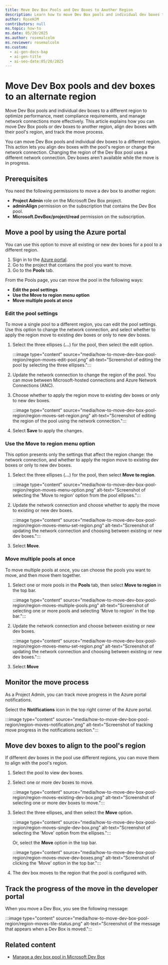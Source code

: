```yaml
---
title: Move Dev Box Pools and Dev Boxes to Another Region
description: Learn how to move Dev Box pools and individual dev boxes to a different region, align dev boxes with pool regions, and manage network connections in Microsoft Dev Box.
author: RoseHJM
contributors: null
ms.topic: how-to
ms.date: 05/20/2025
ms.author: rosemalcolm
ms.reviewer: rosemalcolm
ms.custom:
  - ai-gen-docs-bap
  - ai-gen-title
  - ai-seo-date:05/20/2025
---
```


# Move Dev Box pools and dev boxes to an alternate region

Move Dev Box pools and individual dev boxes to a different region to optimize performance, meet compliance requirements, and manage network connections more effectively. This article explains how you can move Dev Box pools or dev boxes to another region, align dev boxes with their pool's region, and track the move process.

You can move Dev Box pools and individual dev boxes to a different region. This action lets you align dev boxes with the pool's region or change the network connection. Changing the region of the Dev Box pool uses a different network connection. Dev boxes aren't available while the move is in progress.

## Prerequisites
You need the following permissions to move a dev box to another region:
- **Project Admin** role on the Microsoft Dev Box project.
- **adminAlign** permission on the subscription that contains the Dev Box pool.
- **Microsoft.DevBox/project/read** permission on the subscription.

## Move a pool by using the Azure portal

You can use this option to move all existing or new dev boxes for a pool to a different region.

1. Sign in to the [Azure portal](https://portal.azure.com).
1. Go to the project that contains the pool you want to move.
1. Go to the **Pools** tab.

From the Pools page, you can move the pool in the following ways:
- **Edit the pool settings**
- **Use the Move to region menu option**
- **Move multiple pools at once**

### Edit the pool settings

To move a single pool to a different region, you can edit the pool settings. Use this option to change the network connection, and select whether to apply the region move to existing dev boxes or only to new dev boxes.

1. Select the three ellipses (**...**) for the pool, then select the edit option.
  
   :::image type="content" source="media/how-to-move-dev-box-pool-region/region-moves-edit-pool.png" alt-text="Screenshot of editing the pool by selecting the three ellipses.":::

1. Update the network connection to change the region of the pool. You can move between Microsoft-hosted connections and Azure Network Connections (ANC).

1. Choose whether to apply the region move to existing dev boxes or only to new dev boxes.
  
   :::image type="content" source="media/how-to-move-dev-box-pool-region/region-moves-set-region.png" alt-text="Screenshot of editing the region of the pool using the network connection.":::

1. Select **Save** to apply the changes.

### Use the **Move to region** menu option
This option presents only the settings that affect the region change: the network connection, and whether to apply the region move to existing dev boxes or only to new dev boxes.

1. Select the three ellipses (**...**) for the pool, then select **Move to region**.
  
   :::image type="content" source="media/how-to-move-dev-box-pool-region/region-moves-menu-option.png" alt-text="Screenshot of selecting the 'Move to region' option from the pool ellipses.":::

1. Update the network connection and choose whether to apply the move to existing or new dev boxes.
  
   :::image type="content" source="media/how-to-move-dev-box-pool-region/region-moves-menu-set-region.png" alt-text="Screenshot of updating the network connection and choosing between existing or new dev boxes.":::
  
1. Select **Move**.

### Move multiple pools at once
To move multiple pools at once, you can choose the pools you want to move, and then move them together. 

1. Select one or more pools in the **Pools** tab, then select **Move to region** in the top bar.

   :::image type="content" source="media/how-to-move-dev-box-pool-region/region-moves-multiple-pools.png" alt-text="Screenshot of selecting one or more pools and selecting 'Move to region' in the top bar.":::

1. Update the network connection and choose between existing or new dev boxes.

    :::image type="content" source="media/how-to-move-dev-box-pool-region/region-moves-menu-set-region.png" alt-text="Screenshot of updating the network connection and choosing between existing or new dev boxes.":::

1. Select **Move**

## Monitor the move process
As a Project Admin, you can track move progress in the Azure portal notifications.

Select the **Notifications** icon in the top right corner of the Azure portal.
  
   :::image type="content" source="media/how-to-move-dev-box-pool-region/region-moves-notification.png" alt-text="Screenshot of tracking move progress in the notifications section.":::

## Move dev boxes to align to the pool's region

If different dev boxes in the pool use different regions, you can move them to align with the pool's region.  

1. Select the pool to view dev boxes.

1. Select one or more dev boxes to move.
  
   :::image type="content" source="media/how-to-move-dev-box-pool-region/region-moves-existing-dev-box.png" alt-text="Screenshot of selecting one or more dev boxes to move.":::
  
1. Select the three ellipses, and then select the **Move** option.

   :::image type="content" source="media/how-to-move-dev-box-pool-region/region-moves-single-dev-box.png" alt-text="Screenshot of selecting the 'Move' option from the ellipses.":::

   Or, select the **Move** option in the top bar.
 
   :::image type="content" source="media/how-to-move-dev-box-pool-region/region-moves-move-dev-boxes.png" alt-text="Screenshot of clicking the 'Move' option in the top bar.":::
  
1. The dev box moves to the region that the pool is configured with.

## Track the progress of the move in the developer portal

When you move a Dev Box, you see the following message:
  
   :::image type="content" source="media/how-to-move-dev-box-pool-region/region-moves-tile-status.png" alt-text="Screenshot of the message that appears when a Dev Box is moved.":::

## Related content

- [Manage a dev box pool in Microsoft Dev Box](how-to-manage-dev-box-pools.md)